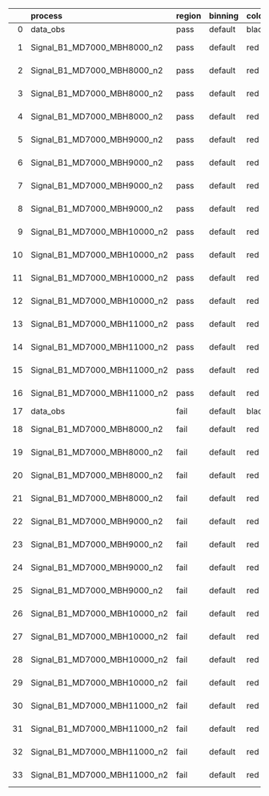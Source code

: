 |    | process                      | region   | binning   | color   | process_type   |   scale | variation   | source_filename                                                       | source_histname    | alias                        | title     |   combine_idx |     lnN |   shapes | syst_type   | direction   | variation_alias   |
|---:|:-----------------------------|:---------|:----------|:--------|:---------------|--------:|:------------|:----------------------------------------------------------------------|:-------------------|:-----------------------------|:----------|--------------:|--------:|---------:|:------------|:------------|:------------------|
|  0 | data_obs                     | pass     | default   | black   | DATA           |       1 | nominal     | ./histograms_for_2DAlphabet_v15//BH_Data.root                         | hpass              | Data                         | Data      |           nan | nan     |      nan | nan         | nan         | nan               |
|  1 | Signal_B1_MD7000_MBH8000_n2  | pass     | default   | red     | SIGNAL         |       1 | lumi        | ./histograms_for_2DAlphabet_v15//BH_Signal_B1_MD7000_MBH8000_n2.root  | hpass              | Signal_B1_MD7000_MBH8000_n2  | BH signal |           nan |   1.016 |      nan | lnN         | nan         | nan               |
|  2 | Signal_B1_MD7000_MBH8000_n2  | pass     | default   | red     | SIGNAL         |       1 | SVM         | ./histograms_for_2DAlphabet_v15//BH_Signal_B1_MD7000_MBH8000_n2.root  | hpass_SVMsyst_up   | Signal_B1_MD7000_MBH8000_n2  | BH signal |           nan | nan     |        1 | shapes      | Up          | SVMsyst           |
|  3 | Signal_B1_MD7000_MBH8000_n2  | pass     | default   | red     | SIGNAL         |       1 | SVM         | ./histograms_for_2DAlphabet_v15//BH_Signal_B1_MD7000_MBH8000_n2.root  | hpass_SVMsyst_down | Signal_B1_MD7000_MBH8000_n2  | BH signal |           nan | nan     |        1 | shapes      | Down        | SVMsyst           |
|  4 | Signal_B1_MD7000_MBH8000_n2  | pass     | default   | red     | SIGNAL         |       1 | nominal     | ./histograms_for_2DAlphabet_v15//BH_Signal_B1_MD7000_MBH8000_n2.root  | hpass              | Signal_B1_MD7000_MBH8000_n2  | BH signal |           nan | nan     |      nan | nan         | nan         | nan               |
|  5 | Signal_B1_MD7000_MBH9000_n2  | pass     | default   | red     | SIGNAL         |       1 | lumi        | ./histograms_for_2DAlphabet_v15//BH_Signal_B1_MD7000_MBH9000_n2.root  | hpass              | Signal_B1_MD7000_MBH9000_n2  | BH signal |           nan |   1.016 |      nan | lnN         | nan         | nan               |
|  6 | Signal_B1_MD7000_MBH9000_n2  | pass     | default   | red     | SIGNAL         |       1 | SVM         | ./histograms_for_2DAlphabet_v15//BH_Signal_B1_MD7000_MBH9000_n2.root  | hpass_SVMsyst_up   | Signal_B1_MD7000_MBH9000_n2  | BH signal |           nan | nan     |        1 | shapes      | Up          | SVMsyst           |
|  7 | Signal_B1_MD7000_MBH9000_n2  | pass     | default   | red     | SIGNAL         |       1 | SVM         | ./histograms_for_2DAlphabet_v15//BH_Signal_B1_MD7000_MBH9000_n2.root  | hpass_SVMsyst_down | Signal_B1_MD7000_MBH9000_n2  | BH signal |           nan | nan     |        1 | shapes      | Down        | SVMsyst           |
|  8 | Signal_B1_MD7000_MBH9000_n2  | pass     | default   | red     | SIGNAL         |       1 | nominal     | ./histograms_for_2DAlphabet_v15//BH_Signal_B1_MD7000_MBH9000_n2.root  | hpass              | Signal_B1_MD7000_MBH9000_n2  | BH signal |           nan | nan     |      nan | nan         | nan         | nan               |
|  9 | Signal_B1_MD7000_MBH10000_n2 | pass     | default   | red     | SIGNAL         |       1 | lumi        | ./histograms_for_2DAlphabet_v15//BH_Signal_B1_MD7000_MBH10000_n2.root | hpass              | Signal_B1_MD7000_MBH10000_n2 | BH signal |           nan |   1.016 |      nan | lnN         | nan         | nan               |
| 10 | Signal_B1_MD7000_MBH10000_n2 | pass     | default   | red     | SIGNAL         |       1 | SVM         | ./histograms_for_2DAlphabet_v15//BH_Signal_B1_MD7000_MBH10000_n2.root | hpass_SVMsyst_up   | Signal_B1_MD7000_MBH10000_n2 | BH signal |           nan | nan     |        1 | shapes      | Up          | SVMsyst           |
| 11 | Signal_B1_MD7000_MBH10000_n2 | pass     | default   | red     | SIGNAL         |       1 | SVM         | ./histograms_for_2DAlphabet_v15//BH_Signal_B1_MD7000_MBH10000_n2.root | hpass_SVMsyst_down | Signal_B1_MD7000_MBH10000_n2 | BH signal |           nan | nan     |        1 | shapes      | Down        | SVMsyst           |
| 12 | Signal_B1_MD7000_MBH10000_n2 | pass     | default   | red     | SIGNAL         |       1 | nominal     | ./histograms_for_2DAlphabet_v15//BH_Signal_B1_MD7000_MBH10000_n2.root | hpass              | Signal_B1_MD7000_MBH10000_n2 | BH signal |           nan | nan     |      nan | nan         | nan         | nan               |
| 13 | Signal_B1_MD7000_MBH11000_n2 | pass     | default   | red     | SIGNAL         |       1 | lumi        | ./histograms_for_2DAlphabet_v15//BH_Signal_B1_MD7000_MBH11000_n2.root | hpass              | Signal_B1_MD7000_MBH11000_n2 | BH signal |           nan |   1.016 |      nan | lnN         | nan         | nan               |
| 14 | Signal_B1_MD7000_MBH11000_n2 | pass     | default   | red     | SIGNAL         |       1 | SVM         | ./histograms_for_2DAlphabet_v15//BH_Signal_B1_MD7000_MBH11000_n2.root | hpass_SVMsyst_up   | Signal_B1_MD7000_MBH11000_n2 | BH signal |           nan | nan     |        1 | shapes      | Up          | SVMsyst           |
| 15 | Signal_B1_MD7000_MBH11000_n2 | pass     | default   | red     | SIGNAL         |       1 | SVM         | ./histograms_for_2DAlphabet_v15//BH_Signal_B1_MD7000_MBH11000_n2.root | hpass_SVMsyst_down | Signal_B1_MD7000_MBH11000_n2 | BH signal |           nan | nan     |        1 | shapes      | Down        | SVMsyst           |
| 16 | Signal_B1_MD7000_MBH11000_n2 | pass     | default   | red     | SIGNAL         |       1 | nominal     | ./histograms_for_2DAlphabet_v15//BH_Signal_B1_MD7000_MBH11000_n2.root | hpass              | Signal_B1_MD7000_MBH11000_n2 | BH signal |           nan | nan     |      nan | nan         | nan         | nan               |
| 17 | data_obs                     | fail     | default   | black   | DATA           |       1 | nominal     | ./histograms_for_2DAlphabet_v15//BH_Data.root                         | hfail              | Data                         | Data      |           nan | nan     |      nan | nan         | nan         | nan               |
| 18 | Signal_B1_MD7000_MBH8000_n2  | fail     | default   | red     | SIGNAL         |       1 | lumi        | ./histograms_for_2DAlphabet_v15//BH_Signal_B1_MD7000_MBH8000_n2.root  | hfail              | Signal_B1_MD7000_MBH8000_n2  | BH signal |           nan |   1.016 |      nan | lnN         | nan         | nan               |
| 19 | Signal_B1_MD7000_MBH8000_n2  | fail     | default   | red     | SIGNAL         |       1 | SVM         | ./histograms_for_2DAlphabet_v15//BH_Signal_B1_MD7000_MBH8000_n2.root  | hfail_SVMsyst_up   | Signal_B1_MD7000_MBH8000_n2  | BH signal |           nan | nan     |        1 | shapes      | Up          | SVMsyst           |
| 20 | Signal_B1_MD7000_MBH8000_n2  | fail     | default   | red     | SIGNAL         |       1 | SVM         | ./histograms_for_2DAlphabet_v15//BH_Signal_B1_MD7000_MBH8000_n2.root  | hfail_SVMsyst_down | Signal_B1_MD7000_MBH8000_n2  | BH signal |           nan | nan     |        1 | shapes      | Down        | SVMsyst           |
| 21 | Signal_B1_MD7000_MBH8000_n2  | fail     | default   | red     | SIGNAL         |       1 | nominal     | ./histograms_for_2DAlphabet_v15//BH_Signal_B1_MD7000_MBH8000_n2.root  | hfail              | Signal_B1_MD7000_MBH8000_n2  | BH signal |           nan | nan     |      nan | nan         | nan         | nan               |
| 22 | Signal_B1_MD7000_MBH9000_n2  | fail     | default   | red     | SIGNAL         |       1 | lumi        | ./histograms_for_2DAlphabet_v15//BH_Signal_B1_MD7000_MBH9000_n2.root  | hfail              | Signal_B1_MD7000_MBH9000_n2  | BH signal |           nan |   1.016 |      nan | lnN         | nan         | nan               |
| 23 | Signal_B1_MD7000_MBH9000_n2  | fail     | default   | red     | SIGNAL         |       1 | SVM         | ./histograms_for_2DAlphabet_v15//BH_Signal_B1_MD7000_MBH9000_n2.root  | hfail_SVMsyst_up   | Signal_B1_MD7000_MBH9000_n2  | BH signal |           nan | nan     |        1 | shapes      | Up          | SVMsyst           |
| 24 | Signal_B1_MD7000_MBH9000_n2  | fail     | default   | red     | SIGNAL         |       1 | SVM         | ./histograms_for_2DAlphabet_v15//BH_Signal_B1_MD7000_MBH9000_n2.root  | hfail_SVMsyst_down | Signal_B1_MD7000_MBH9000_n2  | BH signal |           nan | nan     |        1 | shapes      | Down        | SVMsyst           |
| 25 | Signal_B1_MD7000_MBH9000_n2  | fail     | default   | red     | SIGNAL         |       1 | nominal     | ./histograms_for_2DAlphabet_v15//BH_Signal_B1_MD7000_MBH9000_n2.root  | hfail              | Signal_B1_MD7000_MBH9000_n2  | BH signal |           nan | nan     |      nan | nan         | nan         | nan               |
| 26 | Signal_B1_MD7000_MBH10000_n2 | fail     | default   | red     | SIGNAL         |       1 | lumi        | ./histograms_for_2DAlphabet_v15//BH_Signal_B1_MD7000_MBH10000_n2.root | hfail              | Signal_B1_MD7000_MBH10000_n2 | BH signal |           nan |   1.016 |      nan | lnN         | nan         | nan               |
| 27 | Signal_B1_MD7000_MBH10000_n2 | fail     | default   | red     | SIGNAL         |       1 | SVM         | ./histograms_for_2DAlphabet_v15//BH_Signal_B1_MD7000_MBH10000_n2.root | hfail_SVMsyst_up   | Signal_B1_MD7000_MBH10000_n2 | BH signal |           nan | nan     |        1 | shapes      | Up          | SVMsyst           |
| 28 | Signal_B1_MD7000_MBH10000_n2 | fail     | default   | red     | SIGNAL         |       1 | SVM         | ./histograms_for_2DAlphabet_v15//BH_Signal_B1_MD7000_MBH10000_n2.root | hfail_SVMsyst_down | Signal_B1_MD7000_MBH10000_n2 | BH signal |           nan | nan     |        1 | shapes      | Down        | SVMsyst           |
| 29 | Signal_B1_MD7000_MBH10000_n2 | fail     | default   | red     | SIGNAL         |       1 | nominal     | ./histograms_for_2DAlphabet_v15//BH_Signal_B1_MD7000_MBH10000_n2.root | hfail              | Signal_B1_MD7000_MBH10000_n2 | BH signal |           nan | nan     |      nan | nan         | nan         | nan               |
| 30 | Signal_B1_MD7000_MBH11000_n2 | fail     | default   | red     | SIGNAL         |       1 | lumi        | ./histograms_for_2DAlphabet_v15//BH_Signal_B1_MD7000_MBH11000_n2.root | hfail              | Signal_B1_MD7000_MBH11000_n2 | BH signal |           nan |   1.016 |      nan | lnN         | nan         | nan               |
| 31 | Signal_B1_MD7000_MBH11000_n2 | fail     | default   | red     | SIGNAL         |       1 | SVM         | ./histograms_for_2DAlphabet_v15//BH_Signal_B1_MD7000_MBH11000_n2.root | hfail_SVMsyst_up   | Signal_B1_MD7000_MBH11000_n2 | BH signal |           nan | nan     |        1 | shapes      | Up          | SVMsyst           |
| 32 | Signal_B1_MD7000_MBH11000_n2 | fail     | default   | red     | SIGNAL         |       1 | SVM         | ./histograms_for_2DAlphabet_v15//BH_Signal_B1_MD7000_MBH11000_n2.root | hfail_SVMsyst_down | Signal_B1_MD7000_MBH11000_n2 | BH signal |           nan | nan     |        1 | shapes      | Down        | SVMsyst           |
| 33 | Signal_B1_MD7000_MBH11000_n2 | fail     | default   | red     | SIGNAL         |       1 | nominal     | ./histograms_for_2DAlphabet_v15//BH_Signal_B1_MD7000_MBH11000_n2.root | hfail              | Signal_B1_MD7000_MBH11000_n2 | BH signal |           nan | nan     |      nan | nan         | nan         | nan               |